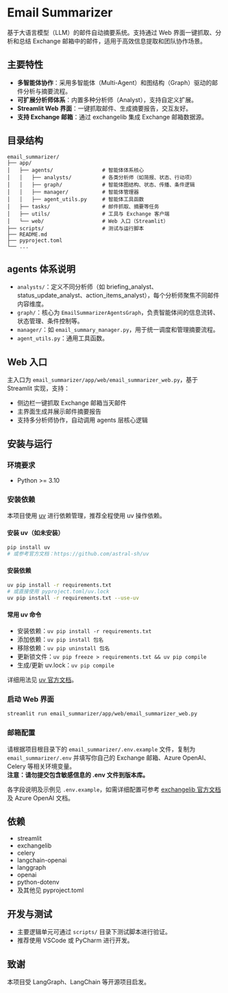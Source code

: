 # Email Summarizer

基于大语言模型（LLM）的邮件自动摘要系统。支持通过 Web 界面一键抓取、分析和总结 Exchange 邮箱中的邮件，适用于高效信息提取和团队协作场景。

## 主要特性

- **多智能体协作**：采用多智能体（Multi-Agent）和图结构（Graph）驱动的邮件分析与摘要流程。
- **可扩展分析师体系**：内置多种分析师（Analyst），支持自定义扩展。
- **Streamlit Web 界面**：一键抓取邮件、生成摘要报告，交互友好。
- **支持 Exchange 邮箱**：通过 exchangelib 集成 Exchange 邮箱数据源。

## 目录结构

```
email_summarizer/
├── app/
│   ├── agents/                # 智能体体系核心
│   │   ├── analysts/          # 各类分析师（如简报、状态、行动项）
│   │   ├── graph/             # 智能体图结构、状态、传播、条件逻辑
│   │   ├── manager/           # 智能体管理器
│   │   ├── agent_utils.py     # 智能体工具函数
│   ├── tasks/                 # 邮件抓取、摘要等任务
│   ├── utils/                 # 工具与 Exchange 客户端
│   └── web/                   # Web 入口（Streamlit）
├── scripts/                   # 测试与运行脚本
├── README.md
├── pyproject.toml
└── ...
```

## agents 体系说明

- `analysts/`：定义不同分析师（如 briefing_analyst、status_update_analyst、action_items_analyst），每个分析师聚焦不同邮件内容维度。
- `graph/`：核心为 `EmailSummarizerAgentsGraph`，负责智能体间的信息流转、状态管理、条件控制等。
- `manager/`：如 `email_summary_manager.py`，用于统一调度和管理摘要流程。
- `agent_utils.py`：通用工具函数。

## Web 入口

主入口为 `email_summarizer/app/web/email_summarizer_web.py`，基于 Streamlit 实现，支持：

- 侧边栏一键抓取 Exchange 邮箱当天邮件
- 主界面生成并展示邮件摘要报告
- 支持多分析师协作，自动调用 agents 层核心逻辑

## 安装与运行

### 环境要求

- Python >= 3.10

### 安装依赖

本项目使用 [uv](https://github.com/astral-sh/uv) 进行依赖管理，推荐全程使用 uv 操作依赖。

#### 安装 uv（如未安装）

```bash
pip install uv
# 或参考官方文档：https://github.com/astral-sh/uv
```

#### 安装依赖

```bash
uv pip install -r requirements.txt
# 或直接使用 pyproject.toml/uv.lock
uv pip install -r requirements.txt --use-uv
```

#### 常用 uv 命令

- 安装依赖：`uv pip install -r requirements.txt`
- 添加依赖：`uv pip install 包名`
- 移除依赖：`uv pip uninstall 包名`
- 更新锁文件：`uv pip freeze > requirements.txt && uv pip compile`
- 生成/更新 uv.lock：`uv pip compile`

详细用法见 [uv 官方文档](https://github.com/astral-sh/uv)。

### 启动 Web 界面

```bash
streamlit run email_summarizer/app/web/email_summarizer_web.py
```

### 邮箱配置

请根据项目根目录下的 `email_summarizer/.env.example` 文件，复制为 `email_summarizer/.env` 并填写你自己的 Exchange 邮箱、Azure OpenAI、Celery 等相关环境变量。  
**注意：请勿提交包含敏感信息的 .env 文件到版本库。**

各字段说明及示例见 `.env.example`，如需详细配置可参考 [exchangelib 官方文档](https://ecederstrand.github.io/exchangelib/) 及 Azure OpenAI 文档。

## 依赖

- streamlit
- exchangelib
- celery
- langchain-openai
- langgraph
- openai
- python-dotenv
- 及其他见 pyproject.toml

## 开发与测试

- 主要逻辑单元可通过 `scripts/` 目录下测试脚本进行验证。
- 推荐使用 VSCode 或 PyCharm 进行开发。

## 致谢

本项目受 LangGraph、LangChain 等开源项目启发。
